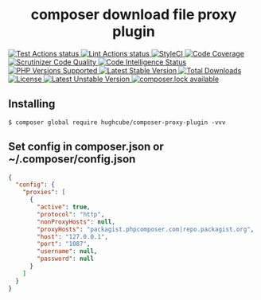 <h1 align="center">composer download file proxy plugin</h1>


<p>
    <a href="https://github.com/hughcube-php/composer-proxy-plugin/actions?query=workflow%3ATest">
        <img src="https://github.com/hughcube-php/composer-proxy-plugin/workflows/Test/badge.svg" alt="Test Actions status">
    </a>
    <a href="https://github.com/hughcube-php/composer-proxy-plugin/actions?query=workflow%3ALint">
        <img src="https://github.com/hughcube-php/composer-proxy-plugin/workflows/Lint/badge.svg" alt="Lint Actions status">
    </a>
    <a href="https://github.styleci.io/repos/232520222">
        <img src="https://github.styleci.io/repos/232520222/shield?branch=master" alt="StyleCI">
    </a>
    <a href="https://scrutinizer-ci.com/g/hughcube-php/composer-proxy-plugin/?branch=master">
        <img src="https://scrutinizer-ci.com/g/hughcube-php/composer-proxy-plugin/badges/coverage.png?b=master" alt="Code Coverage">
    </a>
    <a href="https://scrutinizer-ci.com/g/hughcube-php/composer-proxy-plugin/?branch=master">
        <img src="https://scrutinizer-ci.com/g/hughcube-php/composer-proxy-plugin/badges/quality-score.png?b=master" alt="Scrutinizer Code Quality">
    </a> 
    <a href="https://scrutinizer-ci.com/g/hughcube-php/composer-proxy-plugin/?branch=master">
        <img src="https://scrutinizer-ci.com/g/hughcube-php/composer-proxy-plugin/badges/code-intelligence.svg?b=master" alt="Code Intelligence Status">
    </a>        
    <a href="https://github.com/hughcube-php/composer-proxy-plugin">
        <img src="https://img.shields.io/badge/php-%3E%3D%207.1-8892BF.svg" alt="PHP Versions Supported">
    </a>
    <a href="https://packagist.org/packages/hughcube/composer-proxy-plugin">
        <img src="https://poser.pugx.org/hughcube/composer-proxy-plugin/version" alt="Latest Stable Version">
    </a>
    <a href="https://packagist.org/packages/hughcube/composer-proxy-plugin">
        <img src="https://poser.pugx.org/hughcube/composer-proxy-plugin/downloads" alt="Total Downloads">
    </a>
    <a href="https://github.com/hughcube-php/composer-proxy-plugin/blob/master/LICENSE">
        <img src="https://img.shields.io/badge/license-MIT-428f7e.svg" alt="License">
    </a>
    <a href="https://packagist.org/packages/hughcube/composer-proxy-plugin">
        <img src="https://poser.pugx.org/hughcube/composer-proxy-plugin/v/unstable" alt="Latest Unstable Version">
    </a>
    <a href="https://packagist.org/packages/hughcube/composer-proxy-plugin">
        <img src="https://poser.pugx.org/hughcube/composer-proxy-plugin/composerlock" alt="composer.lock available">
    </a>
</p>

## Installing

```shell
$ composer global require hughcube/composer-proxy-plugin -vvv
```

## Set config in composer.json   or   ~/.composer/config.json
```json
{
  "config": {
    "proxies": [
      {
        "active": true,
        "protocol": "http",
        "nonProxyHosts": null,
        "proxyHosts": "packagist.phpcomposer.com|repo.packagist.org",
        "host": "127.0.0.1",
        "port": "1087",
        "username": null,
        "password": null
      }
    ]
  }
}

```
